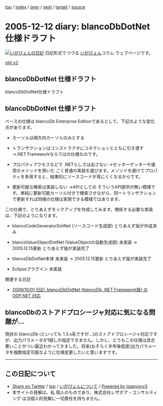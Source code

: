 [top](../index.html) 
 / [index](index.html) 
 / [prev](ig051210.html) 
 / [next](ig051215.html) 
 / [target](http://www.igapyon.jp/igapyon/diary/2005/ig051212.html) 
 / [source](https://github.com/igapyon/diary/blob/master/2005/ig051212.src.md) 

2005-12-12 diary: blancoDbDotNet 仕様ドラフト
=====================================================================================================
[![いがぴょんの日記](http://www.igapyon.jp/igapyon/diary/images/iga200306s.jpg "いがぴょん")](http://www.igapyon.jp/igapyon/diary/memo/memoigapyon.html) 日記形式でつづる [いがぴょん](http://www.igapyon.jp/igapyon/diary/memo/memoigapyon.html)コラム ウェブページです。

[old-v2](ig051212-orig.html)

## blancoDbDotNet 仕様ドラフト

blancoDbDotNet仕様ドラフト


## blancoDbDotNet 仕様ドラフト

ベースの仕様は blancoDb Enterprise Editionであるとして、下記のような変化点があります。

* カーソルは順方向カーソルのみとする
  
* トランザクションはコンストラクタにコネクションとともに引き渡す
  →.NET Frameworkならではの仕様なのです。
  
* プロパティアクセスなどで .NETらしさは出さない
  →セッターゲッターや通常のメソッドを用いた ごく普通の実装を選びます。メソッドを避けてプロパティを多用すると、結果的にソースコードが見にくくなるからです。
  
* 更新可能な検索は実装しない
  →APIとしての そういうAPI提供が無い模様です。単純に更新可能カーソル付きで検索させながら、同一トランザクションで更新すれば同様の仕様は実現できる模様ではあります。

この仕様で、とりあえずモックアップを作成してみます。関係する必要な実装は、下記のようになります。

* blancoCodeGeneratorDotNet (ソースコード生成部)
  とりあえず版が作成済み
  
* blancoValueObjectDotNet (ValueObjectの自動生成部)
  未実装 → 2005.12.15更新 とりあえず版が実装完了
  
* blancoDbDotNet本体
  未実装 → 2005.12.15更新 とりあえず版が実装完了
  
* Eclipseプラグイン
  未実装

関連する日記

* [2009/10/01 日記: blancoDbDotNet (blancoDb .NET Framework版) の ODP.NET 対応](../2009/ig091001.html)

## blancoDbのストアドプロシージャ対応に気になる問題が…

現状の blancoDb (といっても 1.3.x系ですが…)のストアドプロシージャ対応ですが、出力パラメータが1個しか指定できません。しかし、どうもこの仕様は具合悪いことがつい最近わかってきました。将来(おそらく半年後程度)出力パラメータを複数指定可能なように仕様変更したいと思いますです。


----------------------------------------------------------------------------------------------------

## この日記について

* [Share on Twitter](https://twitter.com/intent/tweet?hashtags=igapyon%2Cdiary%2C%E3%81%84%E3%81%8C%E3%81%B4%E3%82%87%E3%82%93&text=blancoDbDotNet+%E4%BB%95%E6%A7%98%E3%83%89%E3%83%A9%E3%83%95%E3%83%88&url=http%3A%2F%2Fwww.igapyon.jp%2Figapyon%2Fdiary%2F2005%2Fig051212.html) / [top](../index.html) / [いがぴょんについて](http://www.igapyon.jp/igapyon/diary/memo/memoigapyon.html) / [Powered by Igapyonv3](https://github.com/igapyon/igapyonv3)
* 本サイトの見解は、私 個人のものであり、株式会社レザボア・コンサルティング は当個人的見解に一切責任を持ちません。 

